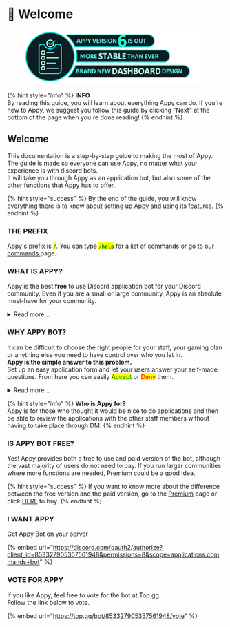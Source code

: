 # 👋 Welcome

<figure><img src=".gitbook/assets/V6 new.png" alt=""><figcaption></figcaption></figure>

{% hint style="info" %}
**INFO**\
By reading this guide, you will learn about everything Appy can do. If you're new to Appy, we suggest you follow this guide by clicking "Next" at the bottom of the page when you're done reading!
{% endhint %}

## Welcome

This documentation is a step-by-step guide to making the most of Appy. The guide is made so everyone can use Appy, no matter what your experience is with discord bots.\
It will take you through Appy as an application bot, but also some of the other functions that Appy has to offer.

{% hint style="success" %}
By the end of the guide, you will know everything there is to know about setting up Appy and using its features.
{% endhint %}

### THE PREFIX

Appy's prefix is <mark style="color:green;">**`/`**</mark>. You can type <mark style="color:green;">**`/help`**</mark> for a list of commands or go to our [commands ](resources/commands.md)page.&#x20;

### WHAT IS APPY?

Appy is the best **free** to use Discord application bot for your Discord community. Even if you are a small or large community, Appy is an absolute must-have for your community.

<details>

<summary>Read more...</summary>

Appy is a simple, powerful and easy-to-use Discord application bot, who let you easy review your applications.

**Appys features:**&#x20;

* Easy setup
* Appy offer over 15 customizable settings for your applications to benefit from
* Application Management
* User-Friendly Panels
* Interactive Dashboard
* Role management&#x20;
* Poll option
* And so much more..

</details>

### WHY APPY BOT?

It can be difficult to choose the right people for your staff, your gaming clan or anything else you need to have control over who you let in. \
**Appy is the simple answer to this problem.** \
Set up an easy application form and let your users answer your self-made questions. From here you can easily <mark style="color:green;">Accept</mark> or <mark style="color:red;">Deny</mark> them.

<details>

<summary>Read more...</summary>

Every day, every hour and every second, we are developing Appy according to your wishes, so that it becomes the perfect bot for your needs.

#### **With Appy:**&#x20;

* You **will** get an easy-to-setup application bot that helps with everything necessary during a recruitment period.
* You **will** get a user friendly dashboard.
* You **will** get better control and an overview of your applications.
* You **will** have better cooperation with the other staff members.
* You **won't** have to handle your applications in your own DM.
* You **won't** have problems with multiple application forms running at the same time.
* You **won't** have problems with your members' applications being lost.

With Appy your applications will run like a dream.&#x20;

</details>

{% hint style="info" %}
**Who is Appy for?**\
Appy is for those who thought it would be nice to do applications and then be able to review the applications with the other staff members without having to take place through DM.
{% endhint %}

### IS APPY BOT FREE?

Yes! Appy provides both a free to use and paid version of the bot, although the vast majority of users do not need to pay. If you run larger communities where more functions are needed, Premium could be a good idea.

{% hint style="success" %}
If you want to know more about the difference between the free version and the paid version, go to the [Premium](resources/premium.md) page or click [HERE](https://www.patreon.com/appybot) to buy.
{% endhint %}

### I WANT APPY

Get Appy Bot on your server

{% embed url="https://discord.com/oauth2/authorize?client_id=853327905357561948&permissions=8&scope=applications.commands+bot" %}

### VOTE FOR APPY

If you like Appy, feel free to vote for the bot at Top.gg. \
Follow the link below to vote.&#x20;

{% embed url="https://top.gg/bot/853327905357561948/vote" %}

